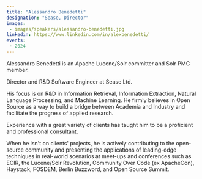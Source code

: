 ```yaml
---
title: "Alessandro Benedetti"
designation: "Sease, Director"
images:
 - images/speakers/alessandro-benedetti.jpg
linkedin: https://www.linkedin.com/in/alexbenedetti/
events:
 - 2024
---
```


Alessandro Benedetti is an Apache Lucene/Solr committer and Solr PMC member. 
 
 Director and R&D Software Engineer at Sease Ltd.
 
 His focus is on R&D in Information Retrieval, Information Extraction, Natural Language Processing, and Machine Learning. He firmly believes in Open Source as a way to build a bridge between Academia and Industry and facilitate the progress of applied research. 
 
 Experience with a great variety of clients has taught him to be a proficient and professional consultant.
 
 When he isn't on clients' projects, he is actively contributing to the open-source community and presenting the applications of leading-edge techniques in real-world scenarios at meet-ups and conferences such as ECIR, the Lucene/Solr Revolution, Community Over Code (ex ApacheCon), Haystack, FOSDEM, Berlin Buzzword, and Open Source Summit.